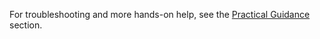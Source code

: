For troubleshooting and more hands-on help, see the [Practical Guidance](../practical_guidance.md) section.
